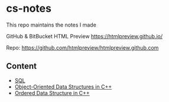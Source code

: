 # cs-notes
This repo maintains the notes I made


GitHub & BitBucket HTML Preview
https://htmlpreview.github.io/

Repo: https://github.com/htmlpreview/htmlpreview.github.com


## Content
- [SQL](https://htmlpreview.github.io/?https://github.com/derekl-beep/cs-notes/blob/master/SQL%20Training.html)
- [Object-Oriented Data Structures in C++](https://htmlpreview.github.io/?https://github.com/derekl-beep/cs-notes/blob/master/Course%20I%20-%20Object-Oriented%20Data%20Structures%20in%20C%2B%2B.html)
- [Ordered Data Structure in C++](https://htmlpreview.github.io/?https://github.com/derekl-beep/cs-notes/blob/master/Course%20II%20-%20Ordered%20Data%20Structures.html)
